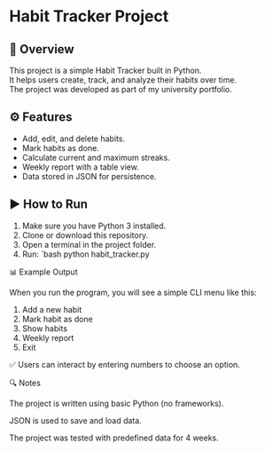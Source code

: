 # Habit Tracker Project

## 📌 Overview
This project is a simple Habit Tracker built in Python.  
It helps users create, track, and analyze their habits over time.  
The project was developed as part of my university portfolio.

## ⚙️ Features
- Add, edit, and delete habits.
- Mark habits as done.
- Calculate current and maximum streaks.
- Weekly report with a table view.
- Data stored in JSON for persistence.

## ▶️ How to Run
1. Make sure you have Python 3 installed.
2. Clone or download this repository.
3. Open a terminal in the project folder.
4. Run:
   `bash
   python habit_tracker.py

📊 Example Output

When you run the program, you will see a simple CLI menu like this:

1. Add a new habit
2. Mark habit as done
3. Show habits
4. Weekly report
5. Exit

✅ Users can interact by entering numbers to choose an option.

🔍 Notes

The project is written using basic Python (no frameworks).

JSON is used to save and load data.

The project was tested with predefined data for 4 weeks.
